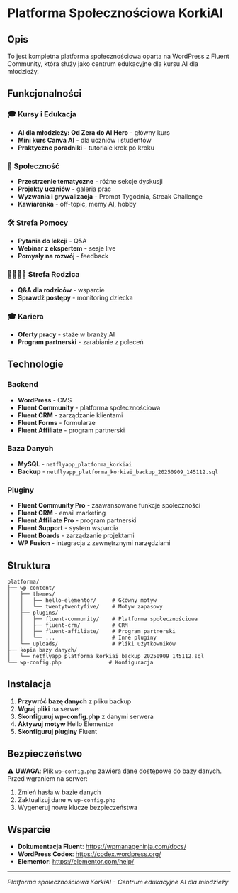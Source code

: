 # Platforma Społecznościowa KorkiAI

## Opis

To jest kompletna platforma społecznościowa oparta na WordPress z Fluent Community, która służy jako centrum edukacyjne dla kursu AI dla młodzieży.

## Funkcjonalności

### 🎓 Kursy i Edukacja
- **AI dla młodzieży: Od Zera do AI Hero** - główny kurs
- **Mini kurs Canva AI** - dla uczniów i studentów
- **Praktyczne poradniki** - tutoriale krok po kroku

### 💬 Społeczność
- **Przestrzenie tematyczne** - różne sekcje dyskusji
- **Projekty uczniów** - galeria prac
- **Wyzwania i grywalizacja** - Prompt Tygodnia, Streak Challenge
- **Kawiarenka** - off-topic, memy AI, hobby

### 🛠️ Strefa Pomocy
- **Pytania do lekcji** - Q&A
- **Webinar z ekspertem** - sesje live
- **Pomysły na rozwój** - feedback

### 👨👩👧👦 Strefa Rodzica
- **Q&A dla rodziców** - wsparcie
- **Sprawdź postępy** - monitoring dziecka

### 🎓 Kariera
- **Oferty pracy** - staże w branży AI
- **Program partnerski** - zarabianie z poleceń

## Technologie

### Backend
- **WordPress** - CMS
- **Fluent Community** - platforma społecznościowa
- **Fluent CRM** - zarządzanie klientami
- **Fluent Forms** - formularze
- **Fluent Affiliate** - program partnerski

### Baza Danych
- **MySQL** - `netflyapp_platforma_korkiai`
- **Backup** - `netflyapp_platforma_korkiai_backup_20250909_145112.sql`

### Pluginy
- **Fluent Community Pro** - zaawansowane funkcje społeczności
- **Fluent CRM** - email marketing
- **Fluent Affiliate Pro** - program partnerski
- **Fluent Support** - system wsparcia
- **Fluent Boards** - zarządzanie projektami
- **WP Fusion** - integracja z zewnętrznymi narzędziami

## Struktura

```
platforma/
├── wp-content/
│   ├── themes/
│   │   ├── hello-elementor/     # Główny motyw
│   │   └── twentytwentyfive/    # Motyw zapasowy
│   ├── plugins/
│   │   ├── fluent-community/    # Platforma społecznościowa
│   │   ├── fluent-crm/          # CRM
│   │   ├── fluent-affiliate/    # Program partnerski
│   │   └── ...                  # Inne pluginy
│   └── uploads/                 # Pliki użytkowników
├── kopia bazy danych/
│   └── netflyapp_platforma_korkiai_backup_20250909_145112.sql
└── wp-config.php               # Konfiguracja
```

## Instalacja

1. **Przywróć bazę danych** z pliku backup
2. **Wgraj pliki** na serwer
3. **Skonfiguruj wp-config.php** z danymi serwera
4. **Aktywuj motyw** Hello Elementor
5. **Skonfiguruj pluginy** Fluent

## Bezpieczeństwo

⚠️ **UWAGA**: Plik `wp-config.php` zawiera dane dostępowe do bazy danych. Przed wgraniem na serwer:
1. Zmień hasła w bazie danych
2. Zaktualizuj dane w `wp-config.php`
3. Wygeneruj nowe klucze bezpieczeństwa

## Wsparcie

- **Dokumentacja Fluent**: https://wpmanageninja.com/docs/
- **WordPress Codex**: https://codex.wordpress.org/
- **Elementor**: https://elementor.com/help/

---

*Platforma społecznościowa KorkiAI - Centrum edukacyjne AI dla młodzieży*